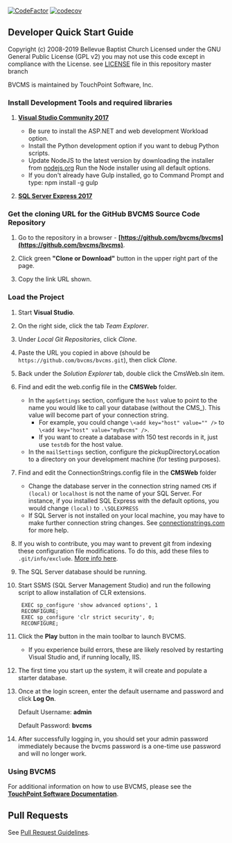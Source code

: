 <!--- HTML Links --->
[DOC]: https://docs.touchpointsoftware.com "TouchPointSoftware User Documentation"
[IDE]: https://www.visualstudio.com/downloads/
[SQL]: https://www.microsoft.com/en-us/sql-server/sql-server-editions-express
[PR]: PullRequestGuidelines.md

[![CodeFactor](https://www.codefactor.io/repository/github/bvcms/bvcms/badge)](https://www.codefactor.io/repository/github/bvcms/bvcms)
[![codecov](https://codecov.io/gh/bvcms/bvcms/branch/develop/graph/badge.svg)](https://codecov.io/gh/bvcms/bvcms)

Developer Quick Start Guide
---

Copyright (c) 2008-2019 Bellevue Baptist Church 
Licensed under the GNU General Public License (GPL v2)
you may not use this code except in compliance with the License.
see [LICENSE](LICENSE) file in this repository master branch

BVCMS is maintained by TouchPoint Software, Inc.

### Install Development Tools and required libraries

1. **[Visual Studio Community 2017][IDE]**
    - Be sure to install the ASP.NET and web development Workload option.
    - Install the Python development option if you want to debug Python scripts.
    - Update NodeJS to the latest version by downloading the installer from [nodejs.org](https://nodejs.org/) Run the Node installer using all default options.
    - If you don't already have Gulp installed, go to Command Prompt and type:  npm install -g gulp
    
1. **[SQL Server Express 2017][SQL]**

### Get the cloning URL for the GitHub BVCMS Source Code Repository

1. Go to the repository in a browser - **[https://github.com/bvcms/bvcms](https://github.com/bvcms/bvcms)**.

1. Click green **"Clone or Download"** button in the upper right part of the page.

1. Copy the link URL shown.

### Load the Project

1. Start **Visual Studio**.

1. On the right side, click the tab *Team Explorer*.

1. Under *Local Git Repositories*, click *Clone*.

1. Paste the URL you copied in above (should be `https://github.com/bvcms/bvcms.git`), then click *Clone*.

1. Back under the *Solution Explorer* tab, double click the CmsWeb.sln item.

1. Find and edit the web.config file in the **CMSWeb** folder.

    - In the `appSettings` section, configure the `host` value to point to the name you would like to call your database (without the CMS_). This value will become part of your connection string.
        - For example, you could change `\<add key="host" value="" />` to `\<add key="host" value="myBvcms" />`.
        - If you want to create a database with 150 test records in it, just use ``testdb`` for the host value.
    - In the `mailSettings` section, configure the pickupDirectoryLocation to a directory on your development machine (for testing purposes).

1. Find and edit the ConnectionStrings.config file in the **CMSWeb** folder
    - Change the database server in the connection string named `CMS` if `(local)` or `localhost` is not the name of your SQL Server. For instance, if you installed SQL Express with the default options, you would change `(local)` to `.\SQLEXPRESS`
    - If SQL Server is not installed on your local machine, you may have to make further connection string changes.  See [connectionstrings.com](https://www.connectionstrings.com/sql-server/) for more help.
    
1. If you wish to contribute, you may want to prevent git from indexing these configuration file modifications.  To do this, add these files to `.git/info/exclude`. [More info here](https://stackoverflow.com/a/1753078).

1. The SQL Server database should be running.

1. Start SSMS (SQL Server Management Studio) and run the following script to allow installation of CLR extensions.

        EXEC sp_configure 'show advanced options', 1
        RECONFIGURE;
        EXEC sp_configure 'clr strict security', 0;
        RECONFIGURE;

1. Click the **Play** button in the main toolbar to launch BVCMS.
    - If you experience build errors, these are likely resolved by restarting Visual Studio and, if running locally, IIS. 

1. The first time you start up the system, it will create and populate a starter database.

1. Once at the login screen, enter the default username and password and click **Log On**.

	Default Username: **admin**
	
	Default Password: **bvcms**

1. After successfully logging in, you should set your admin password immediately because the bvcms password is a one-time use password and will no longer work.

### Using BVCMS

For additional information on how to use BVCMS, please see the **[TouchPoint Software Documentation][DOC]**.

## Pull Requests

See [Pull Request Guidelines][PR].
